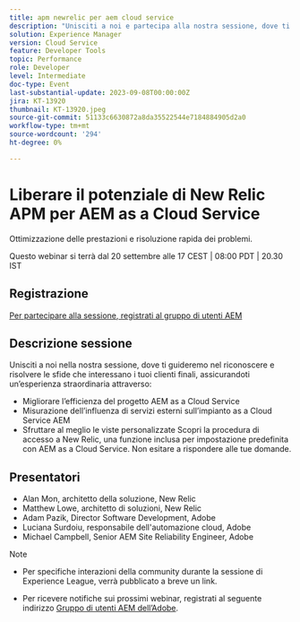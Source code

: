 ```yaml
---
title: apm newrelic per aem cloud service
description: "Unisciti a noi e partecipa alla nostra sessione, dove ti guideremo nel riconoscere e risolvere le sfide che interessano i tuoi clienti finali, assicurandoti un’esperienza straordinaria migliorando l’efficienza del progetto as a Cloud Service per l’AEM, misurando l’influenza dei servizi esterni per il tuo sistema as a Cloud Service per l’AEM e sfruttando al massimo viste personalizzate. Scopri la procedura per accedere a New Relic, una funzione inclusa per impostazione predefinita con AEM as a Cloud Service. Non esitate a rispondere alle vostre domande."
solution: Experience Manager
version: Cloud Service
feature: Developer Tools
topic: Performance
role: Developer
level: Intermediate
doc-type: Event
last-substantial-update: 2023-09-08T00:00:00Z
jira: KT-13920
thumbnail: KT-13920.jpeg
source-git-commit: 51133c6630872a8da35522544e7184884905d2a0
workflow-type: tm+mt
source-wordcount: '294'
ht-degree: 0%

---
```



# Liberare il potenziale di New Relic APM per AEM as a Cloud Service

Ottimizzazione delle prestazioni e risoluzione rapida dei problemi.

Questo webinar si terrà dal 20 settembre alle 17 CEST | 08:00 PDT | 20.30 IST

## Registrazione

[Per partecipare alla sessione, registrati al gruppo di utenti AEM](https://aem-augs.adobe.com/events/details/adobe-experience-manager-aem-learning-chapter-presents-harness-the-power-of-new-relic-apm-for-aem-as-a-cloud-service-boost-performance-amp-rapid-issue-fix/)

## Descrizione sessione

Unisciti a noi nella nostra sessione, dove ti guideremo nel riconoscere e risolvere le sfide che interessano i tuoi clienti finali, assicurandoti un’esperienza straordinaria attraverso:

* Migliorare l’efficienza del progetto AEM as a Cloud Service
* Misurazione dell’influenza di servizi esterni sull’impianto as a Cloud Service AEM
* Sfruttare al meglio le viste personalizzate Scopri la procedura di accesso a New Relic, una funzione inclusa per impostazione predefinita con AEM as a Cloud Service. Non esitare a rispondere alle tue domande.

## Presentatori

* Alan Mon, architetto della soluzione, New Relic
* Matthew Lowe, architetto di soluzioni, New Relic
* Adam Pazik, Director Software Development, Adobe
* Luciana Surdoiu, responsabile dell&#39;automazione cloud, Adobe
* Michael Campbell, Senior AEM Site Reliability Engineer, Adobe

>[!NOTE]
>
>* Per specifiche interazioni della community durante la sessione di Experience League, verrà pubblicato a breve un link.
>
>* Per ricevere notifiche sui prossimi webinar, registrati al seguente indirizzo [Gruppo di utenti AEM dell’Adobe](https://aem-augs.adobe.com/).
